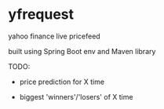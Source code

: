 # yfrequest

yahoo finance live pricefeed

built using Spring Boot env and Maven library


TODO:

- price prediction for X time

- biggest 'winners'/'losers' of X time

